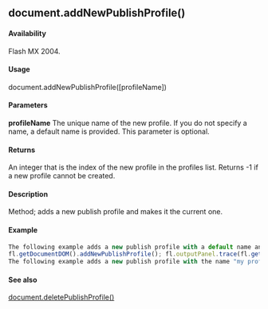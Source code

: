 ## document.addNewPublishProfile()

#### Availability

Flash MX 2004.

#### Usage

document.addNewPublishProfile(\[profileName\])

#### Parameters

**profileName** The unique name of the new profile. If you do not specify a name, a default name is provided. This parameter is optional.

#### Returns

An integer that is the index of the new profile in the profiles list. Returns -1 if a new profile cannot be created.

#### Description

Method; adds a new publish profile and makes it the current one.

#### Example

```javascript
The following example adds a new publish profile with a default name and then displays the name of the profile in the Output panel:
fl.getDocumentDOM().addNewPublishProfile(); fl.outputPanel.trace(fl.getDocumentDOM().currentPublishProfile);
The following example adds a new publish profile with the name "my profile": fl.getDocumentDOM().addNewPublishProfile("my profile");

```
#### See also

[document.deletePublishProfile()](../Document_object/docume42.md)
